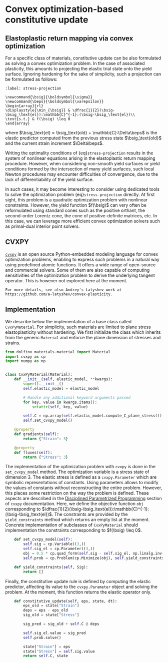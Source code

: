 # Convex optimization-based constitutive update

## Elastoplastic return mapping via convex optimization

For a specific class of materials, constitutive update can be also formulated as solving a convex optimization problem. In the case of associated plasticity, this amounts to projecting the elastic trial state onto the yield surface. Ignoring hardening for the sake of simplicity, such a projection can be formulated as follows:

```{math}
:label: stress-projection

\newcommand{\bsig}{\boldsymbol{\sigma}}
\newcommand{\beps}{\boldsymbol{\varepsilon}}
\begin{array}{rl}
\displaystyle{\min_{\bsig}} & \dfrac{1}{2}(\bsig-\bsig_\text{el}):\mathbb{C}^{-1}:(\bsig-\bsig_\text{el})\\
\text{s.t.} & f(\bsig) \leq 0
\end{array}
```

where $\bsig_\text{el} = \bsig_\text{old} + \mathbb{C}:\Delta\beps$ is the elastic predictor computed from the previous stress state $\bsig_\text{old}$ and the current strain increment $\Delta\beps$.

Writing the optimality conditions of {eq}`stress-projection` results in the system of nonlinear equations arising in the elastoplastic return mapping procedure. However, when considering non-smooth yield surfaces or yield conditions formed by the intersection of many yield surfaces, such local Newton procedures may encounter difficulties of convergence, due to the lack of differentiability of the yield surface.

In such cases, it may become interesting to consider using dedicated tools to solve the optimization problem {eq}`stress-projection` directly. At first sight, this problem is a quadratic optimization problem with nonlinear constraints. However, the yield function $f(\bsig)$ can very often be reformulated using standard cones such as the positive orthant, the second-order Lorentz cone, the cone of positive-definite matrices, etc. In this case, we can leverage more efficient convex optimization solvers such as primal-dual interior point solvers.

## CVXPY

[`cvxpy`](https://www.cvxpy.org) is an open source Python-embedded modeling language for convex optimization problems, enabling to express such problems in a natural way using predefined atomic functions. It offers a wide range of open-source and commercial solvers. Some of them are also capable of computing sensitivities of the optimization problem to derive the underlying tangent operator. This is however not explored here at the moment.

```{seealso}
For more details, see also Andrey's Latyshev work at https://github.com/a-latyshev/convex-plasticity.
```

## Implementation

We describe below the implementation of a base class called `CvxPyMaterial`. For simplicity, such materials are limited to plane stress elastoplasticity without hardening. We first initialize the class which inherits from the generic `Material` and enforce the plane dimension of stresses and strains. 

```python
from dolfinx_materials.material import Material
import cvxpy as cp
import numpy as np


class CvxPyMaterial(Material):
    def __init__(self, elastic_model, **kwargs):
        super().__init__()
        self.elastic_model = elastic_model

        # Handle any additional keyword arguments passed
        for key, value in kwargs.items():
            setattr(self, key, value)

        self.C = np.array(self.elastic_model.compute_C_plane_stress())
        self.set_cvxpy_model()

    @property
    def gradients(self):
        return {"Strain": 3}

    @property
    def fluxes(self):
        return {"Stress": 3}
```

The implementation of the optimization problem with `cvxpy` is done in the `set_cvxpy_model` method. The optimization variable is a stress state of dimension 3. The elastic stress is defined as a `cvxpy.Parameter` which are symbolic representations of constants. Using parameters allows to modify the values of constants without reconstructing the entire problem. However, this places some restriction on the way the problem is defined. These aspects are described in the [Disciplined Parametrized Programming](https://www.cvxpy.org/tutorial/dpp/index.html) section of `cvxpy` documentation. Here, we define the objective function `obj` corresponding to $\dfrac{1}{2}(\bsig-\bsig_\text{el}):\mathbb{C}^{-1}:(\bsig-\bsig_\text{el})$. The constraints are provided by the `yield_constraints` method which returns an empty list at the moment. Concrete implementation of subclasses of `CvxPyMaterial` should implementation the constraints corresponding to $f(\bsig) \leq 0$.

```python
    def set_cvxpy_model(self):
        self.sig = cp.Variable((3,))
        self.sig_el = cp.Parameter((3,))
        obj = 0.5 * cp.quad_form(self.sig - self.sig_el, np.linalg.inv(self.C))
        self.prob = cp.Problem(cp.Minimize(obj), self.yield_constraints(self.sig))

    def yield_constraints(self, Sig):
        return []
```

Finally, the constitutive update rule is defined by computing the elastic predictor, affecting its value to the `cvxpy.Parameter` object and solving the problem. At the moment, this function returns the elastic operator only.

```python
    def constitutive_update(self, eps, state, dt):
        eps_old = state["Strain"]
        deps = eps - eps_old
        sig_old = state["Stress"]

        sig_pred = sig_old + self.C @ deps

        self.sig_el.value = sig_pred
        self.prob.solve()

        state["Strain"] = eps
        state["Stress"] = self.sig.value
        return self.C, state
 ```